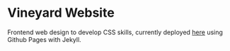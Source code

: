 # Vineyard Website

Frontend web design to develop CSS skills, currently deployed
[here](https://anjanalp.github.io/vineyard-website/) using Github Pages with
Jekyll.

